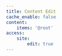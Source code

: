 ```yaml
---
title: Content Edit
cache_enable: false
content:
    items: '@root'
access:
    site:
        edit: true
---
```

